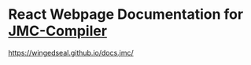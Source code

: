 # React Webpage Documentation for [JMC-Compiler](https://github.com/WingedSeal/jmc)

https://wingedseal.github.io/docs.jmc/
